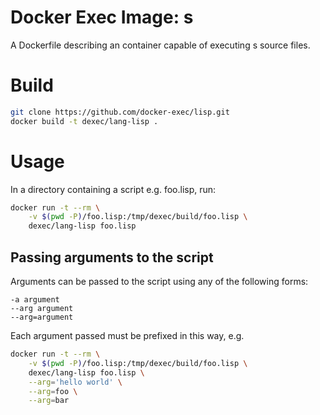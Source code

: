 # Docker Exec Image: s

A Dockerfile describing an container capable of executing s source files.

# Build

```sh
git clone https://github.com/docker-exec/lisp.git
docker build -t dexec/lang-lisp .
```

# Usage

In a directory containing a script e.g. foo.lisp, run:

```sh
docker run -t --rm \
    -v $(pwd -P)/foo.lisp:/tmp/dexec/build/foo.lisp \
    dexec/lang-lisp foo.lisp
```

## Passing arguments to the script

Arguments can be passed to the script using any of the following forms:

```
-a argument
--arg argument
--arg=argument
```

Each argument passed must be prefixed in this way, e.g.

```sh
docker run -t --rm \
    -v $(pwd -P)/foo.lisp:/tmp/dexec/build/foo.lisp \
    dexec/lang-lisp foo.lisp \
    --arg='hello world' \
    --arg=foo \
    --arg=bar
```
